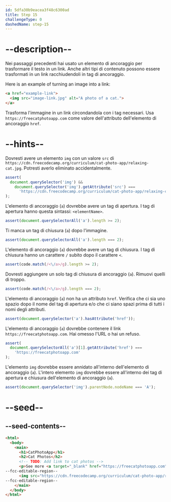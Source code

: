 ```yaml
---
id: 5dfa30b9eacea3f48c6300ad
title: Step 15
challengeType: 0
dashedName: step-15
---
```


# --description--

Nei passaggi precedenti hai usato un elemento di ancoraggio per trasformare il testo in un link. Anche altri tipi di contenuto possono essere trasformati in un link racchiudendoli in tag di ancoraggio.

Here is an example of turning an image into a link:

```html
<a href="example-link">
  <img src="image-link.jpg" alt="A photo of a cat.">
</a>
```

Trasforma l'immagine in un link circondandola con i tag necessari. Usa `https://freecatphotoapp.com` come valore dell'attributo dell'elemento di ancoraggio `href`.

# --hints--

Dovresti avere un elemento `img` con un valore `src` di `https://cdn.freecodecamp.org/curriculum/cat-photo-app/relaxing-cat.jpg`. Potresti averlo eliminato accidentalmente.

```js
assert(
  document.querySelector('img') &&
    document.querySelector('img').getAttribute('src') ===
      'https://cdn.freecodecamp.org/curriculum/cat-photo-app/relaxing-cat.jpg'
);
```

L'elemento di ancoraggio (`a`) dovrebbe avere un tag di apertura. I tag di apertura hanno questa sintassi: `<elementName>`.

```js
assert(document.querySelectorAll('a').length >= 2);
```

Ti manca un tag di chiusura (`a`) dopo l'immagine.

```js
assert(document.querySelectorAll('a').length === 2);
```

L'elemento di ancoraggio (`a`) dovrebbe avere un tag di chiusura. I tag di chiusura hanno un carattere `/` subito dopo il carattere `<`.

```js
assert(code.match(/<\/a>/g).length >= 2);
```

Dovresti aggiungere un solo tag di chiusura di ancoraggio (`a`). Rimuovi quelli di troppo.

```js
assert(code.match(/<\/a>/g).length === 2);
```

L'elemento di ancoraggio (`a`) non ha un attributo `href`. Verifica che ci sia uno spazio dopo il nome del tag di apertura e/o che ci siano spazi prima di tutti i nomi degli attributi.

```js
assert(document.querySelector('a').hasAttribute('href'));
```

L'elemento di ancoraggio (`a`) dovrebbe contenere il link `https://freecatphotoapp.com`. Hai omesso l'URL o hai un refuso.

```js
assert(
  document.querySelectorAll('a')[1].getAttribute('href') ===
    'https://freecatphotoapp.com'
);
```

L'elemento `img` dovrebbe essere annidato all'interno dell'elemento di ancoraggio (`a`). L'intero elemento `img` dovrebbe essere all'interno dei tag di apertura e chiusura dell'elemento di ancoraggio (`a`).

```js
assert(document.querySelector('img').parentNode.nodeName === 'A');
```

# --seed--

## --seed-contents--

```html
<html>
  <body>
    <main>
      <h1>CatPhotoApp</h1>
      <h2>Cat Photos</h2>
      <!-- TODO: Add link to cat photos -->
      <p>See more <a target="_blank" href="https://freecatphotoapp.com">cat photos</a> in our gallery.</p>
--fcc-editable-region--
      <img src="https://cdn.freecodecamp.org/curriculum/cat-photo-app/relaxing-cat.jpg" alt="A cute orange cat lying on its back.">
--fcc-editable-region--
    </main>
  </body>
</html>
```

